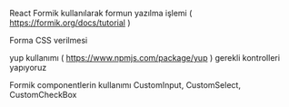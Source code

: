 React Formik kullanılarak formun yazılma işlemi ( https://formik.org/docs/tutorial ) 

Forma CSS verilmesi

yup kullanımı ( https://www.npmjs.com/package/yup ) gerekli kontrolleri yapıyoruz

Formik componentlerin kullanımı CustomInput, CustomSelect, CustomCheckBox
